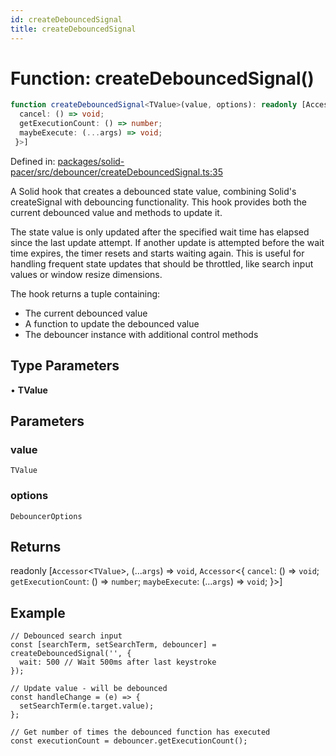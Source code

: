 ```yaml
---
id: createDebouncedSignal
title: createDebouncedSignal
---
```


<!-- DO NOT EDIT: this page is autogenerated from the type comments -->

# Function: createDebouncedSignal()

```ts
function createDebouncedSignal<TValue>(value, options): readonly [Accessor<TValue>, (...args) => void, Accessor<{
  cancel: () => void;
  getExecutionCount: () => number;
  maybeExecute: (...args) => void;
 }>]
```

Defined in: [packages/solid-pacer/src/debouncer/createDebouncedSignal.ts:35](https://github.com/TanStack/pacer/blob/main/packages/solid-pacer/src/debouncer/createDebouncedSignal.ts#L35)

A Solid hook that creates a debounced state value, combining Solid's createSignal with debouncing functionality.
This hook provides both the current debounced value and methods to update it.

The state value is only updated after the specified wait time has elapsed since the last update attempt.
If another update is attempted before the wait time expires, the timer resets and starts waiting again.
This is useful for handling frequent state updates that should be throttled, like search input values
or window resize dimensions.

The hook returns a tuple containing:
- The current debounced value
- A function to update the debounced value
- The debouncer instance with additional control methods

## Type Parameters

• **TValue**

## Parameters

### value

`TValue`

### options

`DebouncerOptions`

## Returns

readonly \[`Accessor`\<`TValue`\>, (...`args`) => `void`, `Accessor`\<\{
  `cancel`: () => `void`;
  `getExecutionCount`: () => `number`;
  `maybeExecute`: (...`args`) => `void`;
 \}\>\]

## Example

```tsx
// Debounced search input
const [searchTerm, setSearchTerm, debouncer] = createDebouncedSignal('', {
  wait: 500 // Wait 500ms after last keystroke
});

// Update value - will be debounced
const handleChange = (e) => {
  setSearchTerm(e.target.value);
};

// Get number of times the debounced function has executed
const executionCount = debouncer.getExecutionCount();
```
